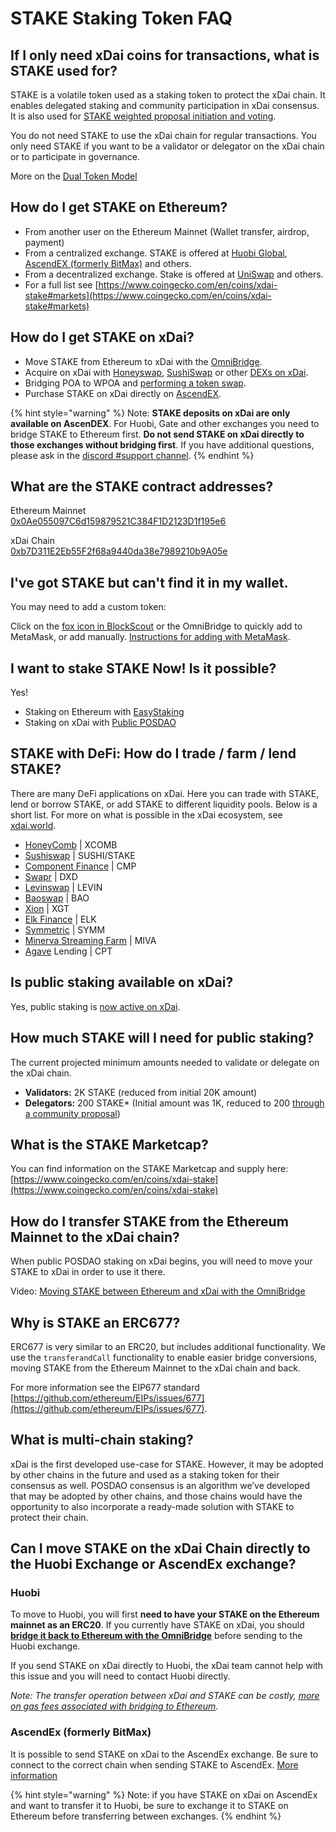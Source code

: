 # STAKE Staking Token FAQ

## If I only need xDai coins for transactions, what is STAKE used for?

STAKE is a volatile token used as a staking token to protect the xDai chain. It enables delegated staking and community participation in xDai consensus. It is also used for [STAKE weighted proposal initiation and voting](../../for-users/governance/stake-weighted-voting/).

You do not need STAKE to use the xDai chain for regular transactions. You only need STAKE if you want to be a validator or delegator on the xDai chain or to participate in governance.

More on the [Dual Token Model](../../for-stakers/stake-token/stake-reward-mechanics/dual-token-model.md)

## How do I get STAKE on Ethereum?

* From another user on the Ethereum Mainnet (Wallet transfer, airdrop, payment)
* From a centralized exchange. STAKE is offered at [Huobi Global](https://www.huobi.com/en-us/exchange/),  [AscendEX (formerly BitMax)](https://bitmax.io/#/trade/usdt/stake) and others.
* From a decentralized exchange. Stake is offered at [UniSwap](https://uniswap.exchange/swap/0x0ae055097c6d159879521c384f1d2123d1f195e6) and others.&#x20;
* For a full list see [https://www.coingecko.com/en/coins/xdai-stake#markets](https://www.coingecko.com/en/coins/xdai-stake#markets)

## How do I get STAKE on xDai?

* Move STAKE from Ethereum to xDai with the [OmniBridge](https://omni.xdaichain.com/bridge).
* Acquire on xDai with [Honeyswap](../project-spotlights/1hive/honeyswap.md), [SushiSwap](https://app.sushi.com/swap) or other [DEXs on xDai](../project-spotlights/#defi).
* Bridging POA to WPOA and [performing a token swap](https://www.poa.network/for-users/about-poa-token/poa-merger-and-stake-swap).
* Purchase STAKE on xDai directly on [AscendEX](https://ascendex.com/en/global-digital-asset-platform).

{% hint style="warning" %}
Note: **STAKE deposits on xDai are only available on AscenDEX**. For Huobi, Gate and other exchanges you need to bridge STAKE to Ethereum first. **Do not send STAKE on xDai directly to those exchanges without bridging first**.  If you have additional questions, please ask in the [discord #support channel](https://discord.gg/mPJ9zkq).&#x20;
{% endhint %}

## What are the STAKE contract addresses?

Ethereum Mainnet\
[0x0Ae055097C6d159879521C384F1D2123D1f195e6](https://etherscan.io/token/0x0Ae055097C6d159879521C384F1D2123D1f195e6)

xDai Chain\
[0xb7D311E2Eb55F2f68a9440da38e7989210b9A05e](https://blockscout.com/xdai/mainnet/address/0xb7D311E2Eb55F2f68a9440da38e7989210b9A05e/transactions)

## I've got STAKE but can't find it in my wallet.

You may need to add a custom token:

Click on the [fox icon in BlockScout](https://blockscout.com/xdai/mainnet/tokens/0xb7D311E2Eb55F2f68a9440da38e7989210b9A05e/token-transfers) or the OmniBridge to quickly add to MetaMask, or add manually. [Instructions for adding with MetaMask](../../for-stakers/stake-token/get-stake/add-stake-to-metamask.md).

## I want to stake STAKE Now! Is it possible?

Yes!&#x20;

* Staking on Ethereum with [EasyStaking](https://easy-staking.xdaichain.com)&#x20;
* Staking on xDai with [Public POSDAO](../../for-stakers/staking-protocol/)

## STAKE with DeFi: How do I trade / farm / lend STAKE?

There are many DeFi applications on xDai. Here you can trade with STAKE, lend or borrow STAKE, or add STAKE to different liquidity pools. Below is a short list. For more on what is possible in the xDai ecosystem, see [xdai.world](https://www.xdai.world).

* [HoneyComb](https://1hive.io/#/farm)  | XCOMB
* [Sushiswap](https://app.sushi.com/farm)  | SUSHI/STAKE
* [Component Finance](https://xdai.component.finance/?tab=farmList\&token0=1\&token1=3)  |  CMP
* [Swapr](https://swapr.eth.link/#/pools) | DXD
* [Levinswap](https://farm.levinswap.org) | LEVIN
* [Baoswap](https://farms.baoswap.xyz) | BAO
* [Xion](https://xion.finance/farm) | XGT
* [Elk Finance](https://app.elk.finance) | ELK
* [Symmetric](https://xdai-pools.symmetric.exchange/#/explore)  | SYMM
* [Minerva Streaming Farm](https://farm.minerva.digital) | MIVA
* [Agave](https://agave.finance) Lending | CPT

## Is public staking available on xDai?

Yes, public staking is [now active on xDai](../news-and-information/project-updates/public-posdao-announcement.md).

## How much STAKE will I need for public staking?

The current projected minimum amounts needed to validate or delegate on the xDai chain.

* **Validators:** 2K STAKE (reduced from initial 20K amount)
* **Delegators:** 200 STAKE\* (Initial amount was 1K, reduced to 200 [through a community proposal](../../for-users/governance/stake-weighted-voting/))

## What is the STAKE Marketcap?

You can find information on the STAKE Marketcap and supply here: [https://www.coingecko.com/en/coins/xdai-stake](https://www.coingecko.com/en/coins/xdai-stake)

## How do I transfer STAKE from the Ethereum Mainnet to the xDai chain?

When public POSDAO staking on xDai begins, you will need to move your STAKE to xDai in order to use it there.

Video: [Moving STAKE between Ethereum and xDai with the OmniBridge](https://youtu.be/qbuBqur9lcE)

## Why is STAKE an ERC677?

ERC677 is very similar to an ERC20, but includes additional functionality. We use the `transferandCall` functionality to enable easier bridge conversions, moving STAKE from the Ethereum Mainnet to the xDai chain and back.

For more information see the EIP677 standard [https://github.com/ethereum/EIPs/issues/677](https://github.com/ethereum/EIPs/issues/677).

## What is multi-chain staking?

xDai is the first developed use-case for STAKE. However, it may be adopted by other chains in the future and used as a staking token for their consensus as well. POSDAO consensus is an algorithm we’ve developed that may be adopted by other chains, and those chains would have the opportunity to also incorporate a ready-made solution with STAKE to protect their chain.

## Can I move STAKE on the xDai Chain directly to the Huobi Exchange or AscendEx exchange?

### Huobi

To move to Huobi, you will first **need to have your STAKE on the Ethereum mainnet as an ERC20**. If you currently have STAKE on xDai, you should[ **bridge it back to Ethereum with the OmniBridge**](https://omni.xdaichain.com/bridge?from=100\&to=1\&token=0xb7D311E2Eb55F2f68a9440da38e7989210b9A05e) before sending to the Huobi exchange.&#x20;

If you send STAKE on xDai directly to Huobi, the xDai team cannot help with this issue and you will need to contact Huobi directly.

_Note: The transfer operation between xDai and STAKE can be costly,_ [_more on gas fees associated with bridging to Ethereum_](bridges-xdai-bridge-and-omnibridge.md#metamask-is-showing-very-high-fees-to-claim-a-transaction-on-ethereum-tokens-bridged-from-xdai-to-ethereum-is-this-estimate-accurate)_._

### AscendEx (formerly BitMax)

It is possible to send STAKE on xDai to the AscendEx exchange. Be sure to connect to the correct chain when sending STAKE to AscendEx. [More information](https://bitmax.io/en/help-center/articles/1500003245861)

{% hint style="warning" %}
Note: if you have STAKE on xDai on AscendEx and want to transfer it to Huobi, be sure to exchange it to STAKE on Ethereum before transferring between exchanges.
{% endhint %}
